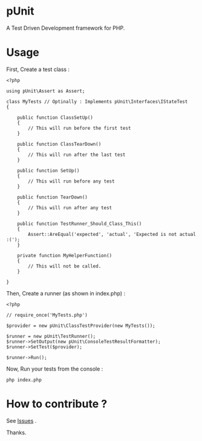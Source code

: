 pUnit
=====

A Test Driven Development framework for PHP.

Usage
=====

First, Create a test class :

    <?php
    
    using pUnit\Assert as Assert;
    
    class MyTests // Optinally : Implements pUnit\Interfaces\IStateTest
    {
        
        public function ClassSetUp()
        {
            // This will run before the first test
        }
        
        public function ClassTearDown()
        {
            // This will run after the last test
        }
        
        public function SetUp()
        {
            // This will run before any test
        }
        
        public function TearDown()
        {
            // This will run after any test
        }
        
        public function TestRunner_Should_Class_This()
        {
            Assert::AreEqual('expected', 'actual', 'Expected is not actual :(');
        }
        
        private function MyHelperFunction()
        {
            // This will not be called.
        }
        
    }
    
Then, Create a runner (as shown in index.php) :
    
    <?php 
    
    // require_once('MyTests.php')
    
    $provider = new pUnit\ClassTestProvider(new MyTests());
    
    $runner = new pUnit\TestRunner();
    $runner->SetOutput(new pUnit\ConsoleTestResultFormatter);
    $runner->SetTest($provider);
    
    $runner->Run();

Now, Run your tests from the console :

    php index.php
    
How to contribute ? 
===================

See [Issues](https://github.com/morishani/pUnit/issues?sort=created&direction=desc&state=open) . 

Thanks.